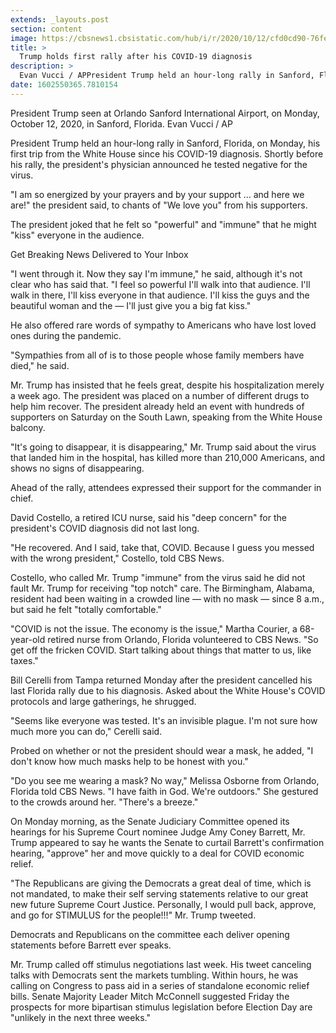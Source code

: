 ```yaml
--- 
extends: _layouts.post 
section: content 
image: https://cbsnews1.cbsistatic.com/hub/i/r/2020/10/12/cfd0cd90-76fe-4c19-b9a9-075d6b0eff33/thumbnail/1200x630/b51244302994a0c46f2309587a581eef/ap-20286835748074.jpg 
title: > 
  Trump holds first rally after his COVID-19 diagnosis 
description: > 
  Evan Vucci / APPresident Trump held an hour-long rally in Sanford, Florida, on Monday, his first trip from the White House since his COVID-19 diagnosis.Mr. Trump has insisted that he feels great, despite his hospitalization merely a week ago.Costello, who called Mr. Trump "immune" from the virus said he did not fault Mr. Trump for receiving "top notch" care.Bill Cerelli from Tampa returned Monday after the president cancelled his last Florida rally due to his diagnosis.Mr. Trump tweeted. 
date: 1602550365.7810154 
--- 
```

President Trump seen at Orlando Sanford International Airport, on Monday, October 12, 2020, in Sanford, Florida. Evan Vucci / AP

President Trump held an hour-long rally in Sanford, Florida, on Monday, his first trip from the White House since his COVID-19 diagnosis. Shortly before his rally, the president's physician announced he tested negative for the virus.

"I am so energized by your prayers and by your support ... and here we are!" the president said, to chants of "We love you" from his supporters.

The president joked that he felt so "powerful" and "immune" that he might "kiss" everyone in the audience.

Get Breaking News Delivered to Your Inbox

"I went through it. Now they say I'm immune," he said, although it's not clear who has said that. "I feel so powerful I'll walk into that audience. I'll walk in there, I'll kiss everyone in that audience. I'll kiss the guys and the beautiful woman and the — I'll just give you a big fat kiss."

He also offered rare words of sympathy to Americans who have lost loved ones during the pandemic.

"Sympathies from all of is to those people whose family members have died," he said.

Mr. Trump has insisted that he feels great, despite his hospitalization merely a week ago. The president was placed on a number of different drugs to help him recover. The president already held an event with hundreds of supporters on Saturday on the South Lawn, speaking from the White House balcony.

"It's going to disappear, it is disappearing," Mr. Trump said about the virus that landed him in the hospital, has killed more than 210,000 Americans, and shows no signs of disappearing.

Ahead of the rally, attendees expressed their support for the commander in chief.

David Costello, a retired ICU nurse, said his "deep concern" for the president's COVID diagnosis did not last long.

"He recovered. And I said, take that, COVID. Because I guess you messed with the wrong president," Costello, told CBS News.

Costello, who called Mr. Trump "immune" from the virus said he did not fault Mr. Trump for receiving "top notch" care. The Birmingham, Alabama, resident had been waiting in a crowded line — with no mask — since 8 a.m., but said he felt "totally comfortable."

"COVID is not the issue. The economy is the issue," Martha Courier, a 68-year-old retired nurse from Orlando, Florida volunteered to CBS News. "So get off the fricken COVID. Start talking about things that matter to us, like taxes."

Bill Cerelli from Tampa returned Monday after the president cancelled his last Florida rally due to his diagnosis. Asked about the White House's COVID protocols and large gatherings, he shrugged.

"Seems like everyone was tested. It's an invisible plague. I'm not sure how much more you can do," Cerelli said.

Probed on whether or not the president should wear a mask, he added, "I don't know how much masks help to be honest with you."

"Do you see me wearing a mask? No way," Melissa Osborne from Orlando, Florida told CBS News. "I have faith in God. We're outdoors." She gestured to the crowds around her. "There's a breeze."

On Monday morning, as the Senate Judiciary Committee opened its hearings for his Supreme Court nominee Judge Amy Coney Barrett, Mr. Trump appeared to say he wants the Senate to curtail Barrett's confirmation hearing, "approve" her and move quickly to a deal for COVID economic relief.

"The Republicans are giving the Democrats a great deal of time, which is not mandated, to make their self serving statements relative to our great new future Supreme Court Justice. Personally, I would pull back, approve, and go for STIMULUS for the people!!!" Mr. Trump tweeted.

Democrats and Republicans on the committee each deliver opening statements before Barrett ever speaks.

Mr. Trump called off stimulus negotiations last week. His tweet canceling talks with Democrats sent the markets tumbling. Within hours, he was calling on Congress to pass aid in a series of standalone economic relief bills. Senate Majority Leader Mitch McConnell suggested Friday the prospects for more bipartisan stimulus legislation before Election Day are "unlikely in the next three weeks."